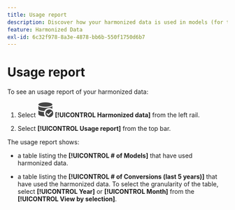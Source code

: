 ```yaml
---
title: Usage report
description: Discover how your harmonized data is used in models (for training and scoring) and conversions.
feature: Harmonized Data
exl-id: 6c32f978-8a3e-4878-bb6b-550f1750d6b7
---
```

# Usage report

To see an usage report of your harmonized data:

1. Select ![DataSearch](/help/assets/icons/DataCheck.svg) **[!UICONTROL Harmonized data]** from the left rail.
   
1. Select **[!UICONTROL Usage report]** from the top bar. 

The usage report shows:

* a table listing the **[!UICONTROL # of Models]** that have used harmonized data.

* a table listing the **[!UICONTROL # of Conversions (last 5 years)]** that have used the harmonized data. To select the granularity of the table, select **[!UICONTROL Year]** or **[!UICONTROL Month]** from the **[!UICONTROL View by selection]**.
